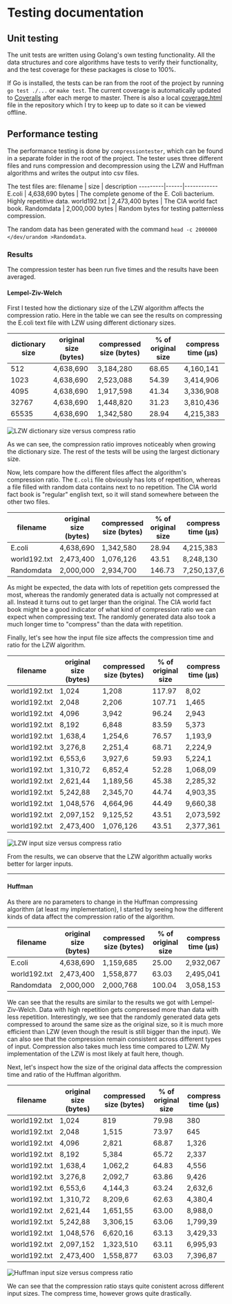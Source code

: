 # Testing documentation
## Unit testing
The unit tests are written using Golang's own testing functionality. All the data
structures and core algorithms have tests to verify their functionality, and
the test coverage for these packages is close to 100%.

If Go is installed, the tests can be ran from the root of the project by running
`go test ./...` or `make test`. The current coverage is automatically updated to
[Coveralls](https://coveralls.io/github/mjjs/gompressor?branch=master) after each merge
to master. There is also a local [coverage.html](./coverage.html) file in the repository which
I try to keep up to date so it can be viewed offline.

## Performance testing
The performance testing is done by `compressiontester`, which can be found in a
separate folder in the root of the project. The tester uses three different files
and runs compression and decompression using the LZW and Huffman algorithms and
writes the output into csv files.

The test files are:
filename | size | description
---------|------|------------
E.coli | 4,638,690 bytes | The complete genome of the E. Coli bacterium. Highly repetitive data.
world192.txt | 2,473,400 bytes | The CIA world fact book.
Randomdata | 2,000,000 bytes | Random bytes for testing patternless compression.

The random data has been generated with the command `head -c 2000000 </dev/urandom >Randomdata`.

### Results
The compression tester has been run five times and the results have been averaged.

#### Lempel-Ziv-Welch
First I tested how the dictionary size of the LZW algorithm affects the compression ratio.
Here in the table we can see the results on compressing the E.coli text file
with LZW using different dictionary sizes.

dictionary size | original size (bytes) | compressed size (bytes) | % of original size                | compress time (µs)
----------------|-----------------------|-------------------------|-----------------------------------|--------------
512             | 4,638,690             | 3,184,280               | 68.65                             | 4,160,141
1023            | 4,638,690             | 2,523,088               | 54.39                             | 3,414,906
4095            | 4,638,690             | 1,917,598               | 41.34                             | 3,336,908
32767           | 4,638,690             | 1,448,820               | 31.23                             | 3,810,436
65535           | 4,638,690             | 1,342,580               | 28.94                             | 4,215,383

![LZW dictionary size versus compress ratio](./lzw_dict_size_vs_compress_ratio.png)

As we can see, the compression ratio improves noticeably when growing the dictionary size.
The rest of the tests will be using the largest dictionary size.

Now, lets compare how the different files affect the algorithm's compression ratio. The `E.coli` file obviously
has lots of repetition, whereas a file filled with random data contains next to no repetition.  The CIA
world fact book is "regular" english text, so it will stand somewhere between the other two files.

filename     | original size (bytes) | compressed size (bytes)   | % of original size                | compress time (µs)
-------------|-----------------------|---------------------------|-----------------------------------|------------------
E.coli       | 4,638,690             | 1,342,580                 | 28.94                             | 4,215,383
world192.txt | 2,473,400             | 1,076,126                 | 43.51                             | 8,248,130
Randomdata   | 2,000,000             | 2,934,700                 | 146.73                            | 7,250,137,6

As might be expected, the data with lots of repetition gets compressed the most, whereas the randomly
generated data is actually not compressed at all. Instead it turns out to get larger than the original.
The CIA world fact book might be a good indicator of what kind of compression ratio we can expect when
compressing text. The randomly generated data also took a much longer time to "compress" than the data
with repetition.

Finally, let's see how the input file size affects the compression time and ratio for the LZW algorithm.

filename       | original size (bytes)  | compressed size (bytes) | % of original size                | compress time (µs)
---------------|------------------------|-------------------------|-----------------------------------|-------------------
world192.txt   | 1,024                  | 1,208                   | 117.97                            | 8,02
world192.txt   | 2,048                  | 2,206                   | 107.71                            | 1,465
world192.txt   | 4,096                  | 3,942                   | 96.24                             | 2,943
world192.txt   | 8,192                  | 6,848                   | 83.59                             | 5,373
world192.txt   | 1,638,4                | 1,254,6                 | 76.57                             | 1,193,9
world192.txt   | 3,276,8                | 2,251,4                 | 68.71                             | 2,224,9
world192.txt   | 6,553,6                | 3,927,6                 | 59.93                             | 5,224,1
world192.txt   | 1,310,72               | 6,852,4                 | 52.28                             | 1,068,09
world192.txt   | 2,621,44               | 1,189,56                | 45.38                             | 2,285,32
world192.txt   | 5,242,88               | 2,345,70                | 44.74                             | 4,903,35
world192.txt   | 1,048,576              | 4,664,96                | 44.49                             | 9,660,38
world192.txt   | 2,097,152              | 9,125,52                | 43.51                             | 2,073,592
world192.txt   | 2,473,400              | 1,076,126               | 43.51                             | 2,377,361

![LZW input size versus compress ratio](./lzw_input_size_vs_compress_ratio.png)

From the results, we can observe that the LZW algorithm actually works better for larger inputs.

---
#### Huffman
As there are no parameters to change in the Huffman compressing algorithm (at least my implementation),
I started by seeing how the different kinds of data affect the compression ratio of the algorithm.

filename       | original size (bytes)  | compressed size (bytes) | % of original size                | compress time (µs)
---------------|------------------------|-------------------------|-----------------------------------|-------------------
E.coli         | 4,638,690              | 1,159,685               | 25.00                             | 2,932,067
world192.txt   | 2,473,400              | 1,558,877               | 63.03                             | 2,495,041
Randomdata     | 2,000,000              | 2,000,768               | 100.04                            | 3,058,153

We can see that the results are similar to the results we got with Lempel-Ziv-Welch. Data with high repetition gets compressed
more than data with less repetition. Interestingly, we see that the randomly generated data gets compressed to around the same
size as the original size, so it is much more efficient than LZW (even though the result is still bigger than the input).
We can also see that the compression remain consistent across different types of input. Compression also takes much less
time compared to LZW. My implementation of the LZW is most likely at fault here, though.

Next, let's inspect how the size of the original data affects the compression time and ratio of the Huffman algorithm.

filename       | original size (bytes)  | compressed size (bytes) | % of original size                | compress time (µs)
---------------|------------------------|-------------------------|-----------------------------------|-------------------
world192.txt   |      1,024             | 819                     | 79.98                             | 380
world192.txt   |      2,048             | 1,515                   | 73.97                             | 645
world192.txt   |      4,096             | 2,821                   | 68.87                             | 1,326
world192.txt   |      8,192             | 5,384                   | 65.72                             | 2,337
world192.txt   |      1,638,4           | 1,062,2                 | 64.83                             | 4,556
world192.txt   |      3,276,8           | 2,092,7                 | 63.86                             | 9,426
world192.txt   |      6,553,6           | 4,144,3                 | 63.24                             | 2,632,6
world192.txt   |      1,310,72          | 8,209,6                 | 62.63                             | 4,380,4
world192.txt   |      2,621,44          | 1,651,55                | 63.00                             | 8,988,0
world192.txt   |      5,242,88          | 3,306,15                | 63.06                             | 1,799,39
world192.txt   |      1,048,576         | 6,620,16                | 63.13                             | 3,429,33
world192.txt   |      2,097,152         | 1,323,510               | 63.11                             | 6,995,93
world192.txt   |      2,473,400         | 1,558,877               | 63.03                             | 7,396,87

![Huffman input size versus compress ratio](./huffman_input_size_vs_compress_ratio.png)

We can see that the compression ratio stays quite conistent across different input sizes. The compress time, however
grows quite drastically.

